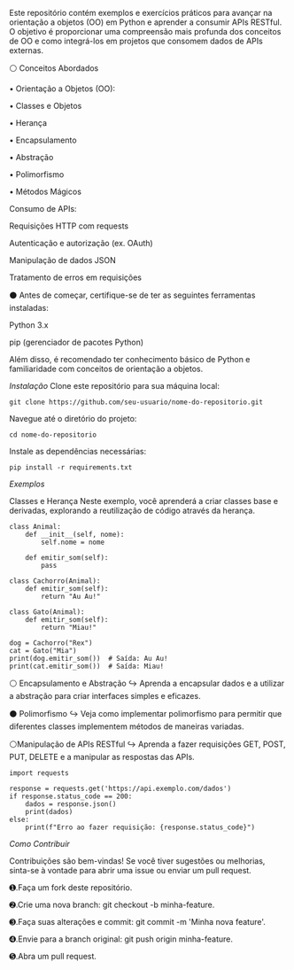 Este repositório contém exemplos e exercícios práticos para avançar na orientação a objetos (OO) em Python e aprender a consumir APIs RESTful. O objetivo é proporcionar uma compreensão mais profunda dos conceitos de OO e como integrá-los em projetos que consomem dados de APIs externas.

⚪ Conceitos Abordados

• Orientação a Objetos (OO):

• Classes e Objetos

• Herança

• Encapsulamento

• Abstração

• Polimorfismo

• Métodos Mágicos

Consumo de APIs:

Requisições HTTP com requests

Autenticação e autorização (ex. OAuth)

Manipulação de dados JSON

Tratamento de erros em requisições

⚫ Antes de começar, certifique-se de ter as seguintes ferramentas instaladas:

Python 3.x

pip (gerenciador de pacotes Python)

Além disso, é recomendado ter conhecimento básico de Python e familiaridade com conceitos de orientação a objetos.

*Instalação*
Clone este repositório para sua máquina local:

```git clone https://github.com/seu-usuario/nome-do-repositorio.git```

Navegue até o diretório do projeto:

```cd nome-do-repositorio```

Instale as dependências necessárias:

```pip install -r requirements.txt```

*Exemplos*

Classes e Herança
Neste exemplo, você aprenderá a criar classes base e derivadas, explorando a reutilização de código através da herança.
```
class Animal:
    def __init__(self, nome):
        self.nome = nome

    def emitir_som(self):
        pass

class Cachorro(Animal):
    def emitir_som(self):
        return "Au Au!"

class Gato(Animal):
    def emitir_som(self):
        return "Miau!"

dog = Cachorro("Rex")
cat = Gato("Mia")
print(dog.emitir_som())  # Saída: Au Au!
print(cat.emitir_som())  # Saída: Miau!
```
⚪ Encapsulamento e Abstração
 ↪︎ Aprenda a encapsular dados e a utilizar a abstração para criar interfaces simples e eficazes.

⚫ Polimorfismo
 ↪︎ Veja como implementar polimorfismo para permitir que diferentes classes implementem métodos de maneiras variadas.

⚪Manipulação de APIs RESTful
 ↪︎ Aprenda a fazer requisições GET, POST, PUT, DELETE e a manipular as respostas das APIs.

```
import requests

response = requests.get('https://api.exemplo.com/dados')
if response.status_code == 200:
    dados = response.json()
    print(dados)
else:
    print(f"Erro ao fazer requisição: {response.status_code}")
```

*Como Contribuir*

Contribuições são bem-vindas! Se você tiver sugestões ou melhorias, sinta-se à vontade para abrir uma issue ou enviar um pull request.

➊.Faça um fork deste repositório.

➋.Crie uma nova branch: git checkout -b minha-feature.

➌.Faça suas alterações e commit: git commit -m 'Minha nova feature'.

➍.Envie para a branch original: git push origin minha-feature.

➎.Abra um pull request.
